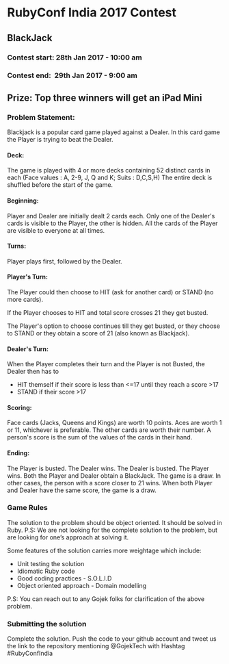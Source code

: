 # RubyConf India 2017 Contest

## BlackJack 

### Contest start: 28th Jan 2017 - 10:00 am
### Contest end:  29th Jan 2017 - 9:00 am

## Prize: Top three winners will get an iPad Mini

### Problem Statement:

Blackjack is a popular card game played against a Dealer. In this card game the Player is trying to beat the Dealer.

#### Deck:

The game is played with 4 or more decks containing 52 distinct cards in each (Face values : A, 2-9, J, Q and K; Suits : D,C,S,H)
The entire deck is shuffled before the start of the game.

#### Beginning:

Player and Dealer are initially dealt 2 cards each. Only one of the Dealer's cards is visible to the Player, the other is hidden. All the cards of the Player are visible to everyone at all times.

#### Turns:

Player plays first, followed by the Dealer.

#### Player's Turn:

The Player could then choose to HIT (ask for another card) or STAND (no more cards).

If the Player chooses to HIT and total score crosses 21 they get busted.

The Player's option to choose continues till they get busted, or they choose to STAND or they obtain a score of 21 (also known as Blackjack).


#### Dealer's Turn:

When the Player completes their turn and the Player is not Busted, the Dealer then has to

* HIT themself if their score is less than <=17 until they reach a score >17
* STAND if their score >17

#### Scoring:

Face cards (Jacks, Queens and Kings) are worth 10 points. Aces are worth 1 or 11, whichever is preferable. The other cards are worth their number.
A person's score is the sum of the values of the cards in their hand.

#### Ending:

The Player is busted. The Dealer wins.
The Dealer is busted. The Player wins.
Both the Player and Dealer obtain a BlackJack. The game is a draw.
In other cases, the person with a score closer to 21 wins.
When both Player and Dealer have the same score, the game is a draw.


### Game Rules

The solution to the problem should be object oriented. It should be solved in Ruby. 
P.S: We are not looking for the complete solution to the problem, but are looking for one’s approach at solving it.

Some features of the solution carries more weightage which include:

- Unit testing the solution
- Idiomatic Ruby code
- Good coding practices - S.O.L.I.D
- Object oriented approach - Domain modelling

P.S: You can reach out to any Gojek folks for clarification of the above problem.

### Submitting the solution

Complete the solution. Push the code to your github account and tweet us the link to the repository mentioning @GojekTech with Hashtag #RubyConfIndia

